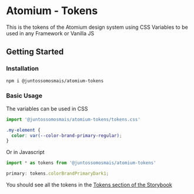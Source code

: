 # Atomium - Tokens

This is the tokens of the Atomium design system using CSS Variables to be used in any Framework or Vanilla JS

## Getting Started

### Installation

```bash
npm i @juntossomosmais/atomium-tokens
```

### Basic Usage

The variables can be used in CSS

```js
import '@juntossomosmais/atomium-tokens/tokens.css'
```

```css
.my-element {
  color: var(--color-brand-primary-regular);
}
```

Or in Javascript


```js
import * as tokens from '@juntossomosmais/atomium-tokens'
```

```js
primary: tokens.colorBrandPrimaryDark1;
```

You should see all the tokens in the [Tokens section of the Storybook](https://juntossomosmais.github.io/atomium/?path=/docs/tokens-colors--docs)


